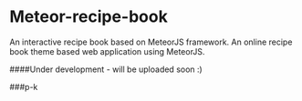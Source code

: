 # Meteor-recipe-book
An interactive recipe book based on MeteorJS framework. An online recipe book theme based web application using MeteorJS.

####Under development - will be uploaded soon :)

###p-k
